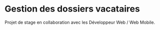 # Gestion des dossiers vacataires
Projet de stage en collaboration avec les Développeur Web / Web Mobile.
